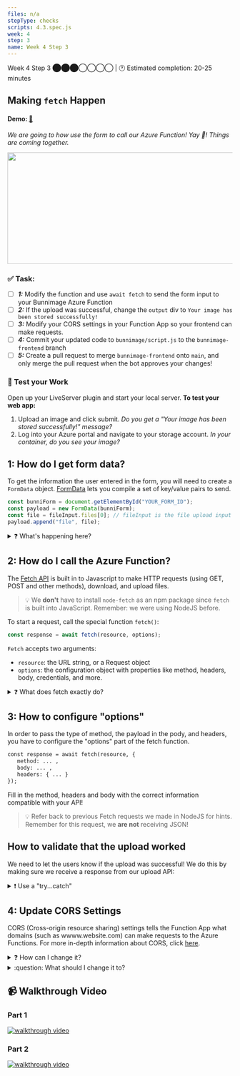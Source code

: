 ```yaml
---
files: n/a
stepType: checks
scripts: 4.3.spec.js
week: 4
step: 3
name: Week 4 Step 3
---
```

Week 4 Step 3 ⬤⬤⬤◯◯◯◯ | 🕐 Estimated completion: 20-25 minutes

## Making `fetch` Happen
#### Demo: [🐰](https://week4step3.emilychen10.repl.co)
*We are going to how use the form to call our Azure Function! Yay :tada:! Things are coming together.*

<p align="center">
   <img src="https://user-images.githubusercontent.com/69332964/121599973-ceefaa00-ca11-11eb-82ef-5c72ce901ea5.png" width="800" height="250" />
</p>

### ✅  Task:
- [ ] ***1:***  Modify the function and use `await fetch` to send the form input to your Bunnimage Azure Function
- [ ] ***2:*** If the upload was successful, change the `output` div to `Your image has been stored successfully!`
- [ ] ***3:*** Modify your CORS settings in your Function App so your frontend can make requests.
- [ ] ***4:*** Commit your updated code to `bunnimage/script.js` to the `bunnimage-frontend` branch
- [ ] ***5:*** Create a pull request to merge `bunnimage-frontend` onto `main`, and only merge the pull request when the bot approves your changes! 

### 🚧 Test your Work
Open up your LiveServer plugin and start your local server. **To test your web app:**

1. Upload an image and click submit. *Do you get a "Your image has been stored successfully!" message?*
2. Log into your Azure portal and navigate to your storage account. *In your container, do you see your image?*


## 1: How do I get form data?
To get the information the user entered in the form, you will need to create a `FormData` object. [FormData](https://developer.mozilla.org/en-US/docs/Web/API/FormData/Using_FormData_Objects) lets you compile a set of key/value pairs to send.

```js
const bunniForm = document.getElementById("YOUR_FORM_ID");
const payload = new FormData(bunniForm);
const file = fileInput.files[0]; // fileInput is the file upload input element
payload.append("file", file);
```

<details>
<summary>❓ What's happening here?</summary>
  </br>

Code breakdown:
- we reference the html form element with `document.getElementById("YOUR_FORM_ID")`, so we can create a FormData object.
- we extract the file the user uploaded using `fileInput.files[0]`
- finally, we add the file created to the `FormData` object using `append`, and a key-value pair. The key is `file`, and its value is the file itself. 

💡 Since we need to reference the form element in `document.getElementById("YOUR_FORM_ID")`, we need to give it an id in the html. 

```html
<form enctype="multipart/form-data" id="YOUR_FORM_ID">
```
> Now, we can send the payload to our azure function in the body of our fetch request.
  <br><br/>
</details>

## 2: How do I call the Azure Function?

The [Fetch API](https://developer.mozilla.org/en-US/docs/Web/API/Fetch_API/Using_Fetch) is built in to Javascript to make HTTP requests (using GET, POST and other methods), download, and upload files.

> :bulb: We **don't** have to install `node-fetch` as an npm package since `fetch` is built into JavaScript. Remember: we were using NodeJS before.

To start a request, call the special function `fetch()`:

```js
const response = await fetch(resource, options);
```

`Fetch` accepts two arguments:
- `resource`: the URL string, or a Request object
- `options`: the configuration object with properties like method, headers, body, credentials, and more.

<details>
<summary>❓ What does fetch exactly do?</summary>
  </br>

`fetch()` starts a request and returns a promise. When the request completes, the promise is resolved with the Response object. **If the request fails due to some network problems, the promise is rejected.**
> Keep this in mind if your function throws a promise error!
  <br><br/>
</details>



## 3: How to configure "options"
In order to pass the type of method, the payload in the pody, and headers, you have to configure the "options" part of the fetch function. 

```html 
const response = await fetch(resource, {
   method: ... ,
   body: ... , 
   headers: { ... }
});
```

Fill in the method, headers and body with the correct information compatible with your API!
> :bulb: Refer back to previous Fetch requests we made in NodeJS for hints. Remember for this request, we **are not** receiving JSON!

## How to validate that the upload worked
We need to let the users know if the upload was successful! We do this by making sure we receive a response from our upload API:

<details>
<summary>❗ Use a "try...catch"</summary>
  </br>

A [`try...catch`](https://developer.mozilla.org/en-US/docs/Web/JavaScript/Reference/Statements/try...catch) is what it sounds like - it catches errors. This makes for a better user experience and is crucial to error handling.
```js
try { 
    // Try receiving data from your fetch request
    // Change the output div's value
} catch (e) {
    // If an error occurred, tell the user!
}
```
  <br><br/>
</details>

## 4: Update CORS Settings

CORS (Cross-origin resource sharing) settings tells the Function App what domains (such as wwww.website.com) can make requests to the Azure Functions. For more in-depth information about CORS, click [here](https://developer.mozilla.org/en-US/docs/Web/HTTP/CORS).

<details><summary>❓ How can I change it?</summary>
  </br>

Head to your function app in your portal and find the button on the left hand side called `CORS`.
![https://user-images.githubusercontent.com/69332964/99188905-6f0b7c00-272c-11eb-8142-f91882227c78.png](https://user-images.githubusercontent.com/69332964/99188905-6f0b7c00-272c-11eb-8142-f91882227c78.png)
  <br><br/>
</details>

<details><summary>:question: What should I change it to?</summary>
  </br>
  
Change it to the **host and port** used by your Live Server extension! You can determine this by "going live." 
> 💡 As an example, you would put something like `http://127.0.0.1:5500/` in your settings. **Don't forget to save your changes!**

  <br><br/>
</details>

## 📹 Walkthrough Video
### Part 1
[![walkthrough video](https://img.youtube.com/vi/L5n1R0GPVnM/0.jpg)](https://www.youtube.com/watch?v=L5n1R0GPVnM)
### Part 2
[![walkthrough video](https://img.youtube.com/vi/dBFJ8CzcpDk/0.jpg)](https://www.youtube.com/watch?v=dBFJ8CzcpDk)